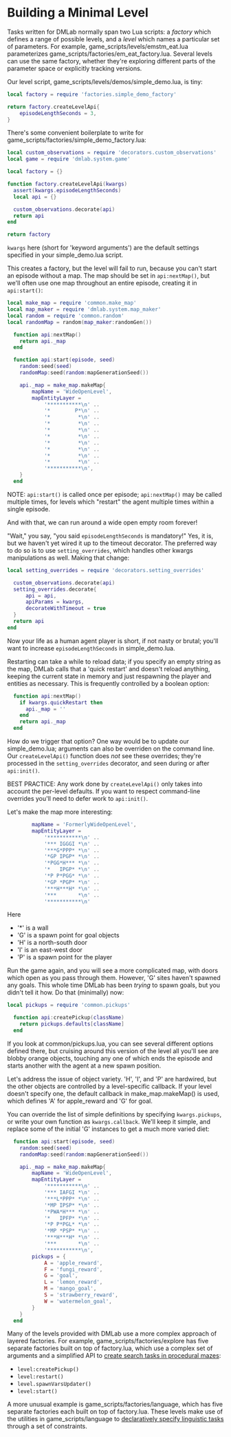 # Building a Minimal Level


Tasks written for DMLab normally span two Lua scripts: a *factory* which defines
a range of possible levels, and a *level* which names a particular set of
parameters. For example, game_scripts/levels/emstm_eat.lua parameterizes
game_scripts/factories/em_eat_factory.lua. Several levels can use the same
factory, whether they're exploring different parts of the parameter space or
explicitly tracking versions.

Our level script, game_scripts/levels/demos/simple_demo.lua, is tiny:

```lua
local factory = require 'factories.simple_demo_factory'

return factory.createLevelApi{
    episodeLengthSeconds = 3,
}
```

There's some convenient boilerplate to write for
game_scripts/factories/simple_demo_factory.lua:

```lua
local custom_observations = require 'decorators.custom_observations'
local game = require 'dmlab.system.game'

local factory = {}

function factory.createLevelApi(kwargs)
  assert(kwargs.episodeLengthSeconds)
  local api = {}

  custom_observations.decorate(api)
  return api
end

return factory
```

`kwargs` here (short for 'keyword arguments') are the default settings specified
in your simple_demo.lua script.

This creates a factory, but the level will fail to run, because you can't start
an episode without a map. The map should be set in `api:nextMap()`, but we'll
often use one map throughout an entire episode, creating it in `api:start()`:

```lua
local make_map = require 'common.make_map'
local map_maker = require 'dmlab.system.map_maker'
local random = require 'common.random'
local randomMap = random(map_maker:randomGen())
```

```lua
  function api:nextMap()
    return api._map
  end

  function api:start(episode, seed)
    random:seed(seed)
    randomMap:seed(random:mapGenerationSeed())

    api._map = make_map.makeMap{
        mapName = 'WideOpenLevel',
        mapEntityLayer =
            '***********\n' ..
            '*        P*\n' ..
            '*         *\n' ..
            '*         *\n' ..
            '*         *\n' ..
            '*         *\n' ..
            '*         *\n' ..
            '*         *\n' ..
            '*         *\n' ..
            '*         *\n' ..
            '***********\n',
    }
  end
```

NOTE: `api:start()` is called once per episode; `api:nextMap()` may be called
multiple times, for levels which "restart" the agent multiple times within a
single episode.

And with that, we can run around a wide open empty room forever!

"Wait," you say, "you said `episodeLengthSeconds` is mandatory!" Yes, it is, but
we haven't yet wired it up to the timeout decorator. The preferred way to do so
is to use `setting_overrides`, which handles other kwargs manipulations as well.
Making that change:

```lua
local setting_overrides = require 'decorators.setting_overrides'
```

```lua
  custom_observations.decorate(api)
  setting_overrides.decorate{
      api = api,
      apiParams = kwargs,
      decorateWithTimeout = true
  }
  return api
end
```

Now your life as a human agent player is short, if not nasty or brutal; you'll
want to increase `episodeLengthSeconds` in simple_demo.lua.

Restarting can take a while to reload data; if you specify an empty string as
the map, DMLab calls that a 'quick restart' and doesn't reload anything, keeping
the current state in memory and just respawning the player and entities as
necessary. This is frequently controlled by a boolean option:

```lua
  function api:nextMap()
    if kwargs.quickRestart then
      api._map = ''
    end
    return api._map
  end
```

How do we trigger that option? One way would be to update our simple_demo.lua;
arguments can also be overriden on the command line. Our `createLevelApi()`
function does *not* see these overrides; they're processed in the
`setting_overrides` decorator, and seen during or after `api:init()`.

BEST PRACTICE: Any work done by `createLevelApi()` only takes into account the
per-level defaults. If you want to respect command-line overrides you'll need to
defer work to `api:init()`.

Let's make the map more interesting:

```lua
        mapName = 'FormerlyWideOpenLevel',
        mapEntityLayer =
            '***********\n' ..
            '*** IGGGI *\n' ..
            '***G*PPP* *\n' ..
            '*GP IPGP* *\n' ..
            '*PGG*H*** *\n' ..
            '*   IPGP* *\n' ..
            '*P P*PGG* *\n' ..
            '*GP *PGP* *\n' ..
            '***H***H* *\n' ..
            '***       *\n' ..
            '***********\n'
```

Here

*   '\*' is a wall
*   'G' is a spawn point for goal objects
*   'H' is a north-south door
*   'I' is an east-west door
*   'P' is a spawn point for the player

Run the game again, and you will see a more complicated map, with doors which
open as you pass through them. However, 'G' sites haven't spawned any goals.
This whole time DMLab has been *trying* to spawn goals, but you didn't tell it
how. Do that (minimally) now:

```lua
local pickups = require 'common.pickups'
```

```lua
  function api:createPickup(className)
    return pickups.defaults[className]
  end
```

If you look at common/pickups.lua, you can see several different options defined
there, but cruising around this version of the level all you'll see are blobby
orange objects, touching any one of which ends the episode and starts another
with the agent at a new spawn position.

Let's address the issue of object variety. 'H', 'I', and 'P' are hardwired, but
the other objects are controlled by a level-specific callback. If your level
doesn't specify one, the default callback in make_map.makeMap() is used, which
defines 'A' for apple_reward and 'G' for goal.

You can override the list of simple definitions by specifying `kwargs.pickups`,
or write your own function as `kwargs.callback`. We'll keep it simple, and
replace some of the initial 'G' instances to get a much more varied diet:

```lua
  function api:start(episode, seed)
    random:seed(seed)
    randomMap:seed(random:mapGenerationSeed())

    api._map = make_map.makeMap{
        mapName = 'WideOpenLevel',
        mapEntityLayer =
            '***********\n' ..
            '*** IAFGI *\n' ..
            '***L*PPP* *\n' ..
            '*MP IPSP* *\n' ..
            '*PWA*H*** *\n' ..
            '*   IPFP* *\n' ..
            '*P P*PGL* *\n' ..
            '*MP *PSP* *\n' ..
            '***H***H* *\n' ..
            '***       *\n' ..
            '***********\n',
        pickups = {
            A = 'apple_reward',
            F = 'fungi_reward',
            G = 'goal',
            L = 'lemon_reward',
            M = 'mango_goal',
            S = 'strawberry_reward',
            W = 'watermelon_goal',
        }
    }
  end
```


Many of the levels provided with DMLab use a more complex approach of layered
factories. For example, game_scripts/factories/explore has five separate
factories built on top of factory.lua, which use a complex set of arguments and
a simplified API to [create search tasks in procedural mazes](../levels/rat.md):

*   `level:createPickup()`
*   `level:restart()`
*   `level.spawnVarsUpdater()`
*   `level:start()`

A more unusual example is game_scripts/factories/language, which has five
separate factories each built on top of factory.lua. These levels make use of
the utilities in game_scripts/language to [declaratively specify linguistic
tasks](../levels/lang.md) through a set of constraints.
